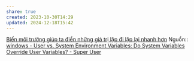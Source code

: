 ```yaml
---
share: true
created: 2023-10-30T14:29
updated: 2024-12-18T15:42
---
```

[Biến môi trường giúp ta điền những giá trị lặp đi lặp lại nhanh hơn](./Bi%E1%BA%BFn%20m%C3%B4i%20tr%C6%B0%E1%BB%9Dng%20gi%C3%BAp%20ta%20%C4%91i%E1%BB%81n%20nh%E1%BB%AFng%20gi%C3%A1%20tr%E1%BB%8B%20l%E1%BA%B7p%20%C4%91i%20l%E1%BA%B7p%20l%E1%BA%A1i%20nhanh%20h%C6%A1n.md)
Nguồn:: [windows - User vs. System Environment Variables: Do System Variables Override User Variables? - Super User](https://superuser.com/a/878382/301042)